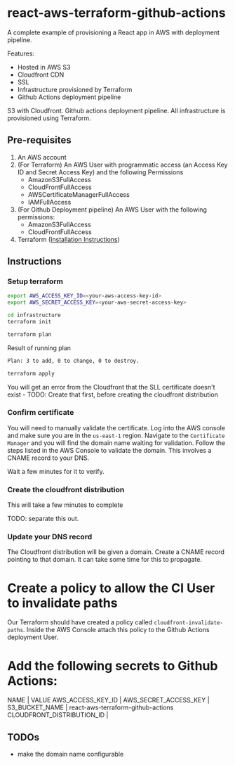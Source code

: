 # react-aws-terraform-github-actions

A complete example of provisioning a React app in AWS with deployment pipeline.

Features:

* Hosted in AWS S3
* Cloudfront CDN
* SSL
* Infrastructure provisioned by Terraform
* Github Actions deployment pipeline


S3 with Cloudfront. Github actions deployment pipeline. All infrastructure is provisioned using Terraform.


## Pre-requisites

1) An AWS account 
2) (For Terraform) An AWS User with programmatic access (an Access Key ID and Secret Access Key) and the following Permissions
   - AmazonS3FullAccess
   - CloudFrontFullAccess
   - AWSCertificateManagerFullAccess
   - IAMFullAccess
2) (For Github Deployment pipeline) An AWS User with the following permissions:
   - AmazonS3FullAccess 
   - CloudFrontFullAccess
2) Terraform ([Installation Instructions](https://www.terraform.io/downloads.html)) 

## Instructions


### Setup terraform

```bash
export AWS_ACCESS_KEY_ID=<your-aws-access-key-id>
export AWS_SECRET_ACCESS_KEY=<your-aws-secret-access-key>
```

```bash
cd infrastructure
terraform init
```

```bash
terraform plan
```

Result of running plan
```bash
Plan: 3 to add, 0 to change, 0 to destroy.
```

```bash
terraform apply
```

You will get an error from the Cloudfront that the SLL certificate doesn't exist - TODO: Create that first, before creating the cloudfront distribution

### Confirm certificate

You will need to manually validate the certificate. Log into the AWS console and make sure you are in the `us-east-1` region. Navigate to the `Certificate Manager` and you will find the domain name waiting for validation. Follow the steps listed in the AWS Console to validate the domain. This involves a CNAME record to your DNS.

Wait a few minutes for it to verify.

### Create the cloudfront distribution

This will take a few minutes to complete

TODO: separate this out.


### Update your DNS record 

The Cloudfront distribution will be given a domain. Create a CNAME record pointing to that domain. It can take some time for this to propagate.


# Create a policy to allow the CI User to invalidate paths

Our Terraform should have created a policy called `cloudfront-invalidate-paths`. Inside the AWS Console attach this policy to the Github Actions deployment User.

# Add the following secrets to Github Actions:

NAME | VALUE
AWS_ACCESS_KEY_ID | <access-key-id>
AWS_SECRET_ACCESS_KEY | <secret-key>
S3_BUCKET_NAME | react-aws-terraform-github-actions
CLOUDFRONT_DISTRIBUTION_ID | <cloudfront-distribution-id>


## TODOs

- make the domain name configurable